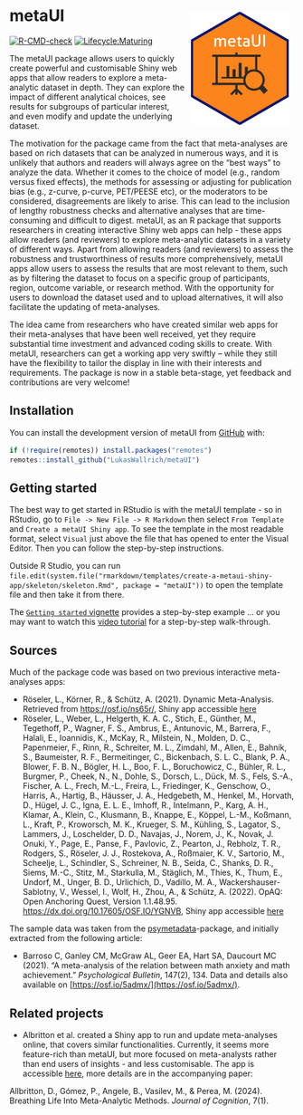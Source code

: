 # metaUI <img src="man/figures/logo.png" align="right" style="height:200px; padding: 10px;" />

<!-- badges: start -->
[![R-CMD-check](https://github.com/lukaswallrich/metaUI/workflows/R-CMD-check/badge.svg)](https://github.com/lukaswallrich/metaUI/actions)
[![Lifecycle:Maturing](https://img.shields.io/badge/Lifecycle-Maturing-007EC6)](https://github.com/LukasWallrich/metaUI)
<!-- badges: end -->

The metaUI package allows users to quickly create powerful and customisable Shiny web apps that allow readers to explore a meta-analytic dataset in depth. They can explore the impact of different analytical choices, see results for subgroups of particular interest, and even modify and update the underlying dataset. 

The motivation for the package came from the fact that meta-analyses are based on rich datasets that can be analyzed in numerous ways, and it is unlikely that authors and readers will always agree on the “best ways” to analyze the data. Whether it comes to the choice of model (e.g., random versus fixed effects), the methods for assessing or adjusting for publication bias (e.g., z-curve, p-curve, PET/PEESE etc), or the moderators to be considered, disagreements are likely to arise. This can lead to the inclusion of lengthy robustness checks and alternative analyses that are time-consuming and difficult to digest. metaUI, as an R package that supports researchers in creating interactive Shiny web apps can help - these apps allow readers (and reviewers) to explore meta-analytic datasets in a variety of different ways. Apart from allowing readers (and reviewers) to assess the robustness and trustworthiness of results more comprehensively, metaUI apps allow users to assess the results that are most relevant to them, such as by filtering the dataset to focus on a specific group of participants, region, outcome variable, or research method. With the opportunity for users to download the dataset used and to upload alternatives, it will also facilitate the updating of meta-analyses. 

The idea came from researchers who have created similar web apps for their meta-analyses that have been well received, yet they require substantial time investment and advanced coding skills to create. With metaUI, researchers can get a working app very swiftly – while they still have the flexibility to tailor the display in line with their interests and requirements. The package is now in a stable beta-stage, yet feedback and contributions are very welcome! 


## Installation

You can install the development version of metaUI from [GitHub](https://github.com/) with:

``` r
if (!require(remotes)) install.packages("remotes")
remotes::install_github("LukasWallrich/metaUI")
```

## Getting started

The best way to get started in RStudio is with the metaUI template - so in RStudio, go to `File -> New File -> R Markdown` then select `From Template` and `Create a metaUI Shiny app`. To see the template in the most readable format, select `Visual` just above the file that has opened to enter the Visual Editor. Then you can follow the step-by-step instructions.

Outside R Studio, you can run `file.edit(system.file("rmarkdown/templates/create-a-metaui-shiny-app/skeleton/skeleton.Rmd", package = "metaUI"))` to open the template file and then take it from there. 

The [`Getting started` vignette](https://lukaswallrich.github.io/metaUI/articles/getting_started.html) provides a step-by-step example ... or you may want to watch this [video tutorial](https://www.youtube.com/watch?v=iaTMFzWfCe0&ab_channel=ESMARConf) for a step-by-step walk-through.

## Sources 

Much of the package code was based on two previous interactive meta-analyses apps:

 - Röseler, L., Körner, R., & Schütz, A. (2021). Dynamic Meta-Analysis. Retrieved from https://osf.io/ns65r/, Shiny app accessible [here](https://metaanalyses.shinyapps.io/bodypositions/)
 - Röseler, L., Weber, L., Helgerth, K. A. C., Stich, E., Günther, M., Tegethoff, P., Wagner, F. S., Ambrus, E., Antunovic, M., Barrera, F., Halali, E., Ioannidis, K., McKay, R., Milstein, N., Molden, D. C., Papenmeier, F., Rinn, R., Schreiter, M. L., Zimdahl, M., Allen, E., Bahník, S., Baumeister, R. F., Bermeitinger, C., Bickenbach, S. L. C., Blank, P. A., Blower, F. B. N., Bögler, H. L., Boo, F. L., Boruchowicz, C., Bühler, R. L., Burgmer, P., Cheek, N., N., Dohle, S., Dorsch, L., Dück, M. S., Fels, S.-A., Fischer, A. L., Frech, M.-L., Freira, L., Friedinger, K., Genschow, O., Harris, A., Hartig, B., Häusser, J. A., Hedgebeth, M., Henkel, M., Horvath, D., Hügel, J. C., Igna, E. L. E., Imhoff, R., Intelmann, P., Karg, A. H., Klamar, A., Klein, C., Klusmann, B., Knappe, E., Köppel, L.-M., Koßmann, L., Kraft, P., Kroworsch, M. K., Krueger, S. M., Kühling, S., Lagator, S., Lammers, J., Loschelder, D. D., Navajas, J., Norem, J., K., Novak, J. Onuki, Y., Page, E., Panse, F., Pavlovic, Z., Pearton, J., Rebholz, T. R., Rodgers, S., Röseler, J. J., Rostekova, A., Roßmaier, K. V., Sartorio, M., Scheelje, L., Schindler, S., Schreiner, N. B., Seida, C., Shanks, D. R., Siems, M.-C., Stitz, M., Starkulla, M., Stäglich, M., Thies, K., Thum, E., Undorf, M., Unger, B. D., Urlichich, D., Vadillo, M. A., Wackershauser-Sablotny, V., Wessel, I., Wolf, H., Zhou, A., & Schütz, A. (2022). OpAQ: Open Anchoring Quest, Version 1.1.48.95. https://dx.doi.org/10.17605/OSF.IO/YGNVB, Shiny app accessible [here](https://metaanalyses.shinyapps.io/OpAQ/)

The sample data was taken from the [psymetadata](https://github.com/josue-rodriguez/psymetadata)-package, and initially extracted from the following article:

- Barroso C, Ganley CM, McGraw AL, Geer EA, Hart SA, Daucourt MC (2021). “A meta-analysis of the relation between math anxiety and math achievement.” *Psychological Bulletin*, 147(2), 134. Data and details also available on [https://osf.io/5admx/](https://osf.io/5admx/).

## Related projects

- Albritton et al. created a Shiny app to run and update meta-analyses online, that covers similar functionalities. Currently, it seems more feature-rich than metaUI, but more focused on meta-analysts rather than end users of insights - and less customisable. The app is accessible [here](https://dallbrit.shinyapps.io/Meta_regression_app/), more details are in the accompanying paper:

Allbritton, D., Gómez, P., Angele, B., Vasilev, M., & Perea, M. (2024). Breathing Life Into Meta-Analytic Methods. *Journal of Cognition*, 7(1).

